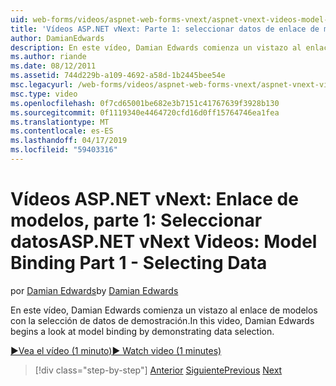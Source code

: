 ```yaml
---
uid: web-forms/videos/aspnet-web-forms-vnext/aspnet-vnext-videos-model-binding-part-1-selecting-data
title: 'Vídeos ASP.NET vNext: Parte 1: seleccionar datos de enlace de modelos | Microsoft Docs'
author: DamianEdwards
description: En este vídeo, Damian Edwards comienza un vistazo al enlace de modelos con la selección de datos de demostración.
ms.author: riande
ms.date: 08/12/2011
ms.assetid: 744d229b-a109-4692-a58d-1b2445bee54e
msc.legacyurl: /web-forms/videos/aspnet-web-forms-vnext/aspnet-vnext-videos-model-binding-part-1-selecting-data
msc.type: video
ms.openlocfilehash: 0f7cd65001be682e3b7151c41767639f3928b130
ms.sourcegitcommit: 0f1119340e4464720cfd16d0ff15764746ea1fea
ms.translationtype: MT
ms.contentlocale: es-ES
ms.lasthandoff: 04/17/2019
ms.locfileid: "59403316"
---
```

# <a name="aspnet-vnext-videos-model-binding-part-1---selecting-data"></a><span data-ttu-id="63e60-103">Vídeos ASP.NET vNext: Enlace de modelos, parte 1: Seleccionar datos</span><span class="sxs-lookup"><span data-stu-id="63e60-103">ASP.NET vNext Videos: Model Binding Part 1 - Selecting Data</span></span>

<span data-ttu-id="63e60-104">por [Damian Edwards](https://github.com/DamianEdwards)</span><span class="sxs-lookup"><span data-stu-id="63e60-104">by [Damian Edwards](https://github.com/DamianEdwards)</span></span>

<span data-ttu-id="63e60-105">En este vídeo, Damian Edwards comienza un vistazo al enlace de modelos con la selección de datos de demostración.</span><span class="sxs-lookup"><span data-stu-id="63e60-105">In this video, Damian Edwards begins a look at model binding by demonstrating data selection.</span></span>

[<span data-ttu-id="63e60-106">&#9654;Vea el vídeo (1 minuto)</span><span class="sxs-lookup"><span data-stu-id="63e60-106">&#9654; Watch video (1 minutes)</span></span>](https://channel9.msdn.com/Blogs/ASP-NET-Site-Videos/aspnet-vnext-videos-model-binding-part-1-selecting-data)

> [!div class="step-by-step"]
> <span data-ttu-id="63e60-107">[Anterior](aspnet-vnext-videos-strongly-typed-data-controls.md)
> [Siguiente](aspnet-vnext-videos-model-binding-part-2-filtering.md)</span><span class="sxs-lookup"><span data-stu-id="63e60-107">[Previous](aspnet-vnext-videos-strongly-typed-data-controls.md)
[Next](aspnet-vnext-videos-model-binding-part-2-filtering.md)</span></span>
